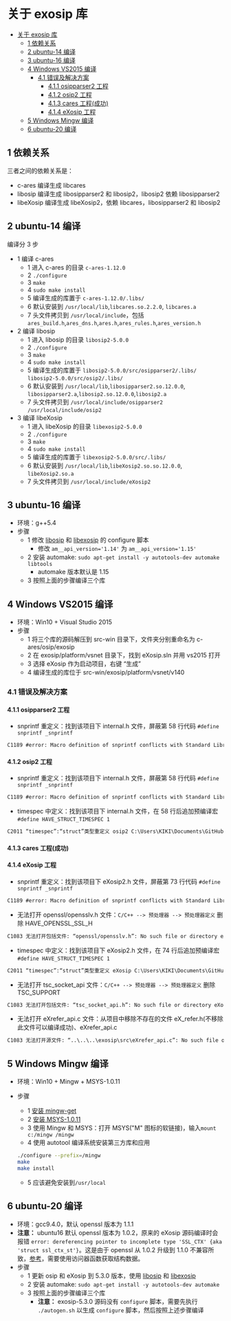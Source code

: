 # 关于 exosip 库

- [关于 exosip 库](#关于-exosip-库)
  - [1 依赖关系](#1-依赖关系)
  - [2 ubuntu-14 编译](#2-ubuntu-14-编译)
  - [3 ubuntu-16 编译](#3-ubuntu-16-编译)
  - [4 Windows VS2015 编译](#4-windows-vs2015-编译)
    - [4.1 错误及解决方案](#41-错误及解决方案)
      - [4.1.1 osipparser2 工程](#411-osipparser2-工程)
      - [4.1.2 osip2 工程](#412-osip2-工程)
      - [4.1.3 cares 工程(成功)](#413-cares-工程成功)
      - [4.1.4 eXosip 工程](#414-exosip-工程)
  - [5 Windows Mingw 编译](#5-windows-mingw-编译)
  - [6 ubuntu-20 编译](#6-ubuntu-20-编译)

## 1 依赖关系

三者之间的依赖关系是：

- c-ares 编译生成 libcares
- libosip 编译生成 libosipparser2 和 libosip2，libosip2 依赖 libosipparser2
- libeXosip 编译生成 libeXosip2，依赖 libcares，libosipparser2 和 libosip2

## 2 ubuntu-14 编译

编译分 3 步

- 1 编译 c-ares
  - 1 进入 c-ares 的目录 `c-ares-1.12.0`
  - 2 `./configure`
  - 3 `make`
  - 4 `sudo make install`
  - 5 编译生成的库置于 `c-ares-1.12.0/.libs/`
  - 6 默认安装到 `/usr/local/lib`,`libcares.so.2.2.0`, `libcares.a`
  - 7 头文件拷贝到 `/usr/local/include`，包括 `ares_build.h`,`ares_dns.h`,`ares.h`,`ares_rules.h`,`ares_version.h`
- 2 编译 libosip
  - 1 进入 libosip 的目录 `libosip2-5.0.0`
  - 2 `./configure`
  - 3 `make`
  - 4 `sudo make install`
  - 5 编译生成的库置于 `libosip2-5.0.0/src/osipparser2/.libs/` `libosip2-5.0.0/src/osip2/.libs/`
  - 6 默认安装到 `/usr/local/lib`,`libosipparser2.so.12.0.0`, `libosipparser2.a`,`libosip2.so.12.0.0`,`libosip2.a`
  - 7 头文件拷贝到 `/usr/local/include/osipparser2` `/usr/local/include/osip2`
- 3 编译 libeXosip
  - 1 进入 libeXosip 的目录 `libexosip2-5.0.0`
  - 2 `./configure`
  - 3 `make`
  - 4 `sudo make install`
  - 5 编译生成的库置于 `libexosip2-5.0.0/src/.libs/`
  - 6 默认安装到 `/usr/local/lib`,`libeXosip2.so.so.12.0.0`, `libeXosip2.so.a`
  - 7 头文件拷贝到 `/usr/local/include/eXosip2`

## 3 ubuntu-16 编译

- 环境：g++5.4
- 步骤
  - 1 修改 [libosip](./libosip2-5.0.0/configure) 和 [libexosip](./libexosip2-5.0.0/configure) 的 configure 脚本
    - 修改 `am__api_version='1.14'` 为 `am__api_version='1.15'`
  - 2 安装 automake: `sudo apt-get install -y autotools-dev automake libtools`
    - automake 版本默认是 1.15
  - 3 按照上面的步骤编译三个库

## 4 Windows VS2015 编译

- 环境：Win10 + Visual Studio 2015
- 步骤
  - 1 将三个库的源码解压到 src-win 目录下，文件夹分别重命名为 c-ares/osip/exosip
  - 2 在 exosip/platform/vsnet 目录下，找到 eXosip.sln 并用 vs2015 打开
  - 3 选择 eXosip 作为启动项目，右键 “生成”
  - 4 编译生成的库位于 src-win/exosip/platform/vsnet/v140

### 4.1 错误及解决方案

#### 4.1.1 osipparser2 工程

- snprintf 重定义：找到该项目下 internal.h 文件，屏蔽第 58 行代码 `#define snprintf _snprintf`

```txt
C1189 #error: Macro definition of snprintf conflicts with Standard Library function declaration osipparser2 C:\Program Files (x86)\Windows Kits\10\Include\10.0.10240.0\ucrt\stdio.h 1927
```

#### 4.1.2 osip2 工程

- snprintf 重定义：找到该项目下 internal.h 文件，屏蔽第 58 行代码 `#define snprintf _snprintf`

```txt
C1189 #error: Macro definition of snprintf conflicts with Standard Library function declaration osip2 c:\Program Files (x86)\Windows Kits\10\Include\10.0.10240.0\ucrt\stdio.h 1927
```

- timespec 中定义：找到该项目下 internal.h 文件，在 58 行后追加预编译宏 `#define HAVE_STRUCT_TIMESPEC 1`

```txt
C2011 “timespec”:“struct”类型重定义 osip2 C:\Users\KIKI\Documents\GitHub\exosip\src-win\osip\include\osip2\osip_condv.h 61
```

#### 4.1.3 cares 工程(成功)

#### 4.1.4 eXosip 工程

- snprintf 重定义：找到该项目下 eXosip2.h 文件，屏蔽第 73 行代码 `#define snprintf _snprintf`

```txt
C1189 #error: Macro definition of snprintf conflicts with Standard Library function declaration eXosip C:\Program Files (x86)\Windows Kits\10\Include\10.0.10240.0\ucrt\stdio.h 1927
````

- 无法打开 openssl/opensslv.h 文件：`C/C++ --> 预处理器 --> 预处理器定义` 删除 HAVE_OPENSSL_SSL_H

```txt
C1083 无法打开包括文件: “openssl/opensslv.h”: No such file or directory eXosip c:\users\kiki\documents\github\exosip\src-win\exosip\src\eXtransport.h 44
```

- timespec 中定义：找到该项目下 eXosip2.h 文件，在 74 行后追加预编译宏 `#define HAVE_STRUCT_TIMESPEC 1`

```txt
C2011 “timespec”:“struct”类型重定义 eXosip C:\Users\KIKI\Documents\GitHub\exosip\src-win\osip\include\osip2\osip_condv.h 61
```

- 无法打开 tsc_socket_api 文件：`C/C++ --> 预处理器 --> 预处理器定义` 删除 TSC_SUPPORT

```txt
C1083 无法打开包括文件: “tsc_socket_api.h”: No such file or directory eXosip C:\Users\KIKI\Documents\GitHub\exosip\src-win\exosip\src\eXtl_udp.c 55
```

- 无法打开 eXrefer_api.c 文件：从项目中移除不存在的文件 eX_refer.h(不移除此文件可以编译成功)、eXrefer_api.c

```txt
C1083 无法打开源文件: “..\..\..\exosip\src\eXrefer_api.c”: No such file or directory eXosip C:\Users\KIKI\Documents\GitHub\exosip\src-win\exosip\platform\vsnet\c1 1
```

## 5 Windows Mingw 编译

- 环境：Win10 + Mingw + MSYS-1.0.11
- 步骤
  - 1 [安装 mingw-get](http://mingw.org/wiki/Getting_Started)
  - 2 [安装 MSYS-1.0.11](http://mingw.org/wiki/MSYS)
  - 3 使用 Mingw 和 MSYS：打开 MSYS("M" 图标的软链接)，输入`mount c:/mingw /mingw`
  - 4 使用 autotool 编译系统安装第三方库和应用

  ```sh
  ./configure --prefix=/mingw
  make
  make install
  ```

  - 5 应该避免安装到`/usr/local`

## 6 ubuntu-20 编译

- 环境：gcc9.4.0，默认 openssl 版本为 1.1.1
- **注意：** ubuntu16 默认 openssl 版本为 1.0.2，原来的 eXosip 源码编译时会报错 `error: dereferencing pointer to incomplete type 'SSL_CTX' {aka 'struct ssl_ctx_st'}`。这是由于 openssl 从 1.0.2 升级到 1.1.0 不兼容所致，[参考](https://github.com/openssl/openssl/issues/9772)，需要使用访问器函数获取结构数据。
- 步骤
  - 1 更新 osip 和 eXosip 到 5.3.0 版本，使用 [libosip](./5.3.0/libosip2-5.3.0/) 和 [libexosip](./5.3.0/exosip-5.3.0)
  - 2 安装 automake: `sudo apt-get install -y autotools-dev automake`
  - 3 按照上面的步骤编译三个库
    - **注意：** exosip-5.3.0 源码没有 `configure` 脚本，需要先执行 `./autogen.sh` 以生成 `configure` 脚本，然后按照上述步骤编译